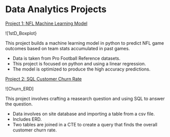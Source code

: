 # Data Analytics Projects


[Project 1: NFL Machine Learning Model](https://github.com/kjdum/portfolio/blob/main/NFL%20Python%20Machine%20Learning.ipynb)

![1stD_Boxplot}

This project builds a machine learning model in python to predict NFL game outcomes based on team stats accumulated in past games.

- Data is taken from Pro Football Reference datasets.
- This project is focused on python and using a linear regression.
- The model is optimized to produce the high accuracy predictions.


[Project 2: SQL Customer Churn Rate](https://github.com/kjdum/portfolio/blob/main/postgreSQL_acquisition.pdf)

![Churn_ERD]

This project involves crafting a reasearch question and using SQL to answer the question.

- Data involves on site database and importing a table from a csv file.
- Includes ERD.
- Two tables are joined in a CTE to create a query that finds the overall customer churn rate.
